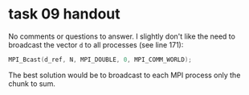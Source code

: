 # task 09 handout

No comments or questions to answer.
I slightly don't like the need to broadcast the vector `d` to all processes (see line 171):
```C
MPI_Bcast(d_ref, N, MPI_DOUBLE, 0, MPI_COMM_WORLD);
```
The best solution would be to broadcast to each MPI process only the chunk to sum.
